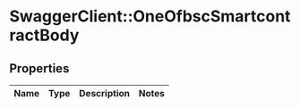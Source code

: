 # SwaggerClient::OneOfbscSmartcontractBody

## Properties
Name | Type | Description | Notes
------------ | ------------- | ------------- | -------------


